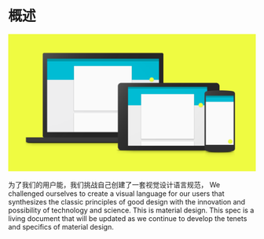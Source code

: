 概述
===============

![](images/materialdesign-goals-landingimage_large_mdpi.png)


为了我们的用户能，我们挑战自己创建了一套视觉设计语言规范，
We challenged ourselves to create a visual language for our users that synthesizes the classic principles of good design with the innovation and possibility of technology and science. This is material design. This spec is a living document that will be updated as we continue to develop the tenets and specifics of material design.

